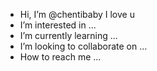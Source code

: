 -  Hi, I’m @chentibaby I love u
-  I’m interested in ...
-  I’m currently learning ...
-  I’m looking to collaborate on ...
-  How to reach me ...

<!---
chentibaby/chentibaby is a ✨ special ✨ repository because its `README.md` (this file) appears on your GitHub profile.
You can click the Preview link to take a look at your changes.
--->
